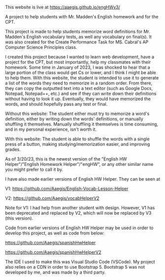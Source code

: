 This website is live at https://aaegis.github.io/engHWv3/

A project to help students with Mr. Madden's English homework and for the CPT.

This project is made to help students memorize word definitions for Mr. Madden's English vocabulary tests, as well any vocabulary on final(s). It was also created for the Create Performance Task for MS. Cabral's AP Computer Science Principles class.

I created this project because I wanted to learn web development, have a project for the CPT, but most importantly, help my classmates with their homework. Some time in January of 2023, I was shocked to hear that a large portion of the class would get Cs or lower, and I think I might be able to help them. With this website, the student is intended to use it to generate a list of the words they need to memorize in a random order. From there, they can copy
the outputted text into a text editor (such as Google Docs, Notepad, Notepad++, etc.) and see if they can write down
their definitions without having to look it up. Eventually, they would have memorized the words, and should hopefully
pass any test or final.

Without this website: The student either must try to memorize a word's definition, either by writing down the words'
definitions, or manually shuffling it themselves. Manually shuffling it themselves is time consuming, and in my
personal experience, isn't worth it.

With this website: The student is able to shuffle the words with a single press of a button, making studying/memorization easier, and improving grades.

As of 3/20/23, this is the newest version of the "English HW Helper"/"English Homework Helper"/"engHW", or any other similar name you might prefer to call it by.

I have also made earlier versions of English HW Helper. They can be seen at

V1: https://github.com/Aaegis/English-Vocab-Lesson-Helper

V2: https://github.com/Aaegis/vocabHelperV2

Note for V1: I had help from another student with design. However, V1 has been deprecated and replaced by V2, which will now be replaced by V3 (this version).

Code from earlier versions of English HW Helper may be used in order to develop this project, as well as code from below:

https://github.com/Aaegis/spanishHwHelper

https://github.com/Aaegis/spanishHwHelperV2

The IDE I used to make this was Visual Studio Code (VSCode). My project also relies on a CDN in order to use Bootstrap 5. Bootstrap 5 was not developed by me, and was made by a third party.